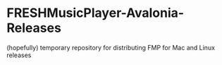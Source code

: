 # FRESHMusicPlayer-Avalonia-Releases
(hopefully) temporary repository for distributing FMP for Mac and Linux releases
